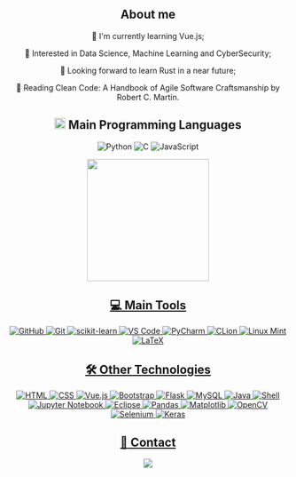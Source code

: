 <div align="center">
  <h2>About me</h2>

  🌱 I'm currently learning Vue.js;

  👀 Interested in Data Science, Machine Learning and CyberSecurity;

  🚀 Looking forward to learn Rust in a near future;

  📕 Reading Clean Code: A Handbook of Agile Software Craftsmanship by Robert C. Martin.

  ## <img src = "https://media2.giphy.com/media/QssGEmpkyEOhBCb7e1/giphy.gif?cid=ecf05e47a0n3gi1bfqntqmob8g9aid1oyj2wr3ds3mg700bl&rid=giphy.gif" height = 20px> **Main Programming Languages**

  ![Python](https://img.shields.io/badge/Python-3776AB?style=for-the-badge&logo=python&logoColor=white)
  ![C](https://img.shields.io/badge/C-00599C?style=for-the-badge&logo=c&logoColor=white)
  ![JavaScript](https://img.shields.io/badge/JavaScript-F7DF1E?style=for-the-badge&logo=javascript&logoColor=black)
  
  <div>
    <a href="https://github.com/juliorodrigues07?tab=repositories">
    <img height="220em" src="https://github-readme-stats.vercel.app/api/top-langs/?username=juliorodrigues07&layout=compact&theme=react&hide_border=true&hide=jupyter%20notebook,php,Cython,hack&langs_count=8&bg_color=0D1117&title_color=F0DB4F&icon_color=F0DB4F"/>
  </div>

  ## **💻 Main Tools**

  ![GitHub](https://img.shields.io/badge/GitHub-100000?style=for-the-badge&logo=github&logoColor=white)
  ![Git](https://img.shields.io/badge/GIT-E44C30?style=for-the-badge&logo=git&logoColor=white)
  ![scikit-learn](https://img.shields.io/badge/scikit--learn-%23F7931E.svg?style=for-the-badge&logo=scikit-learn&logoColor=white)
  ![VS Code](https://img.shields.io/badge/Visual_Studio_Code-0078D4?style=for-the-badge&logo=visual%20studio%20code&logoColor=white)
  ![PyCharm](https://img.shields.io/badge/PyCharm-000000.svg?&style=for-the-badge&logo=PyCharm&logoColor=white)
  ![CLion](https://img.shields.io/badge/CLion-000000?style=for-the-badge&logo=clion&logoColor=white)
  ![Linux Mint](https://img.shields.io/badge/Linux_Mint-87CF3E?style=for-the-badge&logo=linux-mint&logoColor=white)
  ![LaTeX](https://img.shields.io/badge/latex-%23008080.svg?style=for-the-badge&logo=latex&logoColor=white)

  ## **:hammer_and_wrench: Other Technologies**
    
  ![HTML](https://img.shields.io/badge/HTML5-E34F26?style=for-the-badge&logo=html5&logoColor=white)
  ![CSS](https://img.shields.io/badge/CSS3-1572B6?style=for-the-badge&logo=css3&logoColor=white)
  ![Vue.js](https://img.shields.io/badge/Vue.js-35495E?style=for-the-badge&logo=vue.js&logoColor=4FC08D)
  ![Bootstrap](https://img.shields.io/badge/Bootstrap-563D7C?style=for-the-badge&logo=bootstrap&logoColor=white)
  ![Flask](https://img.shields.io/badge/flask-%23000.svg?style=for-the-badge&logo=flask&logoColor=white)
  ![MySQL](https://img.shields.io/badge/MySQL-00000F?style=for-the-badge&logo=mysql&logoColor=white)
  ![Java](https://img.shields.io/badge/Java-ED8B00?style=for-the-badge&logo=openjdk&logoColor=white)
  ![Shell](https://img.shields.io/badge/Shell_Script-121011?style=for-the-badge&logo=gnu-bash&logoColor=white)
  ![Jupyter Notebook](https://img.shields.io/badge/jupyter-%23FA0F00.svg?style=for-the-badge&logo=jupyter&logoColor=white)
  ![Eclipse](https://img.shields.io/badge/Eclipse-2C2255?style=for-the-badge&logo=eclipse&logoColor=white)
  ![Pandas](https://img.shields.io/badge/pandas-%23150458.svg?style=for-the-badge&logo=pandas&logoColor=white)
  ![Matplotlib](https://img.shields.io/badge/Matplotlib-%23ffffff.svg?style=for-the-badge&logo=Matplotlib&logoColor=black)
  ![OpenCV](https://img.shields.io/badge/opencv-%23white.svg?style=for-the-badge&logo=opencv&logoColor=white)
  ![Selenium](https://img.shields.io/badge/-selenium-%43B02A?style=for-the-badge&logo=selenium&logoColor=white)
  ![Keras](https://img.shields.io/badge/Keras-%23D00000.svg?style=for-the-badge&logo=Keras&logoColor=white)

  <!--- 
  ![Colab](https://img.shields.io/badge/Colab-F9AB00?style=for-the-badge&logo=googlecolab&color=525252)
  ![NumPy](https://img.shields.io/badge/numpy-%23013243.svg?style=for-the-badge&logo=numpy&logoColor=white)
  ![C++](https://img.shields.io/badge/C%2B%2B-00599C?style=for-the-badge&logo=c%2B%2B&logoColor=white)
  ![R](https://img.shields.io/badge/R-276DC3?style=for-the-badge&logo=r&logoColor=white)
  ![Haskell](https://img.shields.io/badge/Haskell-5e5086?style=for-the-badge&logo=haskell&logoColor=white)
  ![PHP](https://img.shields.io/badge/PHP-777BB4?style=for-the-badge&logo=php&logoColor=white)
  ![GIMP](https://img.shields.io/badge/gimp-5C5543?style=for-the-badge&logo=gimp&logoColor=white)
  ![PostgreeSQL](https://img.shields.io/badge/PostgreSQL-316192?style=for-the-badge&logo=postgresql&logoColor=white)
  ![Overleaf](https://img.shields.io/badge/Overleaf-47A141?style=for-the-badge&logo=Overleaf&logoColor=white)
  ![Windows](https://img.shields.io/badge/Windows-0078D6?style=for-the-badge&logo=windows&logoColor=white) 
  --->

  ## **:bust_in_silhouette: Contact**

  <div> 
    <a href = "mailto:julio.csr.271@aluno.ufsj.edu.br"><img src="https://img.shields.io/badge/-Gmail-%23333?style=for-the-badge&logo=gmail&logoColor=white" target="_blank"></a>
    <!-- <a href="" target="_blank"><img src="https://img.shields.io/badge/-LinkedIn-%230077B5?style=for-the-badge&logo=linkedin&logoColor=white" target="_blank"></a> --> 
  </div>

</div>

